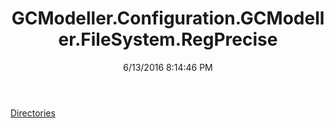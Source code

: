 ﻿---
title: GCModeller.Configuration.GCModeller.FileSystem.RegPrecise
date: 6/13/2016 8:14:46 PM
---

[Directories](T-GCModeller.Configuration.GCModeller.FileSystem.RegPrecise.Directories.html)
